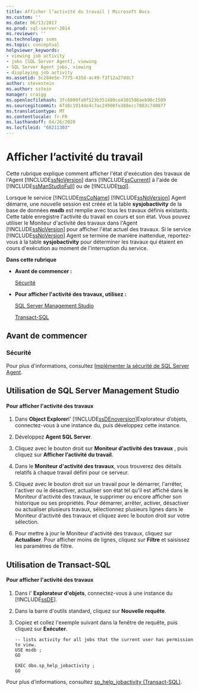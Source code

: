 ```yaml
---
title: Afficher l’activité du travail | Microsoft Docs
ms.custom: ''
ms.date: 06/13/2017
ms.prod: sql-server-2014
ms.reviewer: ''
ms.technology: ssms
ms.topic: conceptual
helpviewer_keywords:
- viewing job activity
- jobs [SQL Server Agent], viewing
- SQL Server Agent jobs, viewing
- displaying job activity
ms.assetid: 5c284e5e-7775-435d-ac49-f3f12a27ddc7
author: stevestein
ms.author: sstein
manager: craigg
ms.openlocfilehash: 3fc6099fa9f523b351489ce4301596aeb90c1509
ms.sourcegitcommit: 6fd8c1914de4c7ac24900fe388ecc7883c740077
ms.translationtype: MT
ms.contentlocale: fr-FR
ms.lasthandoff: 04/26/2020
ms.locfileid: "68211303"
---
```

# <a name="view-job-activity"></a>Afficher l’activité du travail
  Cette rubrique explique comment afficher l'état d'exécution des travaux de l'Agent [!INCLUDE[ssNoVersion](../../includes/ssnoversion-md.md)] dans [!INCLUDE[ssCurrent](../../includes/sscurrent-md.md)] à l'aide de [!INCLUDE[ssManStudioFull](../../includes/ssmanstudiofull-md.md)] ou de [!INCLUDE[tsql](../../includes/tsql-md.md)].  
  
 Lorsque le service [!INCLUDE[msCoName](../../includes/msconame-md.md)] [!INCLUDE[ssNoVersion](../../includes/ssnoversion-md.md)] Agent démarre, une nouvelle session est créée et la table **sysjobactivity** de la base de données **msdb** est remplie avec tous les travaux définis existants. Cette table enregistre l'activité du travail en cours et son état. Vous pouvez utiliser le Moniteur d'activité des travaux dans l'Agent [!INCLUDE[ssNoVersion](../../includes/ssnoversion-md.md)] pour afficher l'état actuel des travaux. Si le service [!INCLUDE[ssNoVersion](../../includes/ssnoversion-md.md)] Agent se termine de manière inattendue, reportez-vous à la table **sysjobactivity** pour déterminer les travaux qui étaient en cours d'exécution au moment de l'interruption du service.  
  
 **Dans cette rubrique**  
  
-   **Avant de commencer :**  
  
     [Sécurité](#Security)  
  
-   **Pour afficher l'activité des travaux, utilisez :**  
  
     [SQL Server Management Studio](#SSMS)  
  
     [Transact-SQL](#TSQL)  
  
## <a name="before-you-begin"></a>Avant de commencer  
  
###  <a name="security"></a><a name="Security"></a> Sécurité  
 Pour plus d'informations, consultez [Implémenter la sécurité de SQL Server Agent](implement-sql-server-agent-security.md).  
  
##  <a name="using-sql-server-management-studio"></a><a name="SSMS"></a> Utilisation de SQL Server Management Studio  
  
#### <a name="to-view-job-activity"></a>Pour afficher l'activité des travaux  
  
1.  Dans **Object Explorer**l' [!INCLUDE[ssDEnoversion](../../includes/ssdenoversion-md.md)]Explorateur d’objets, connectez-vous à une instance du, puis développez cette instance.  
  
2.  Développez **Agent SQL Server**.  
  
3.  Cliquez avec le bouton droit sur **Moniteur d’activité des travaux** , puis cliquez sur **Afficher l’activité du travail**.  
  
4.  Dans le **Moniteur d'activité des travaux**, vous trouverez des détails relatifs à chaque travail défini pour ce serveur.  
  
5.  Cliquez avec le bouton droit sur un travail pour le démarrer, l'arrêter, l'activer ou le désactiver, actualiser son état tel qu'il est affiché dans le Moniteur d'activité des travaux, le supprimer ou encore afficher son historique ou ses propriétés.  Pour démarrer, arrêter, activer, désactiver ou actualiser plusieurs travaux, sélectionnez plusieurs lignes dans le Moniteur d'activité des travaux et cliquez avec le bouton droit sur votre sélection.  
  
6.  Pour mettre à jour le Moniteur d'activité des travaux, cliquez sur **Actualiser**. Pour afficher moins de lignes, cliquez sur **Filtre** et saisissez les paramètres de filtre.  
  
##  <a name="using-transact-sql"></a><a name="TSQL"></a> Utilisation de Transact-SQL  
  
#### <a name="to-view-job-activity"></a>Pour afficher l'activité des travaux  
  
1.  Dans l' **Explorateur d'objets**, connectez-vous à une instance du [!INCLUDE[ssDE](../../includes/ssde-md.md)].  
  
2.  Dans la barre d'outils standard, cliquez sur **Nouvelle requête**.  
  
3.  Copiez et collez l'exemple suivant dans la fenêtre de requête, puis cliquez sur **Exécuter**.  
  
    ```  
    -- lists activity for all jobs that the current user has permission to view.  
    USE msdb ;  
    GO  
  
    EXEC dbo.sp_help_jobactivity ;  
    GO  
    ```  
  
 Pour plus d’informations, consultez [sp_help_jobactivity &#40;Transact-SQL&#41;](/sql/relational-databases/system-stored-procedures/sp-help-jobactivity-transact-sql).  
  
  

